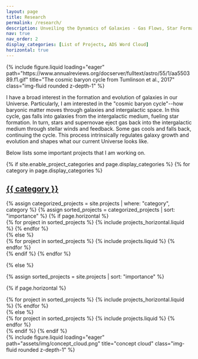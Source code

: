```yaml
---
layout: page
title: Research
permalink: /research/
description: Unveiling the Dynamics of Galaxies - Gas Flows, Star Formation, and the Cosmic Ecosystem
nav: true
nav_order: 2
display_categories: [List of Projects, ADS Word Cloud]
horizontal: true
---
```


<div class="row">
    <div class="col-sm mt-3 mt-md-0">
        {% include figure.liquid loading="eager" path="https://www.annualreviews.org/docserver/fulltext/astro/55/1/aa550389.f1.gif" title="The cosmic baryon cycle from Tumlinson et al., 2017" class="img-fluid rounded z-depth-1" %}
    </div>
</div>

I have a broad interest in the formation and evolution of galaxies in our Universe. Particularly, I am interested
in the "cosmic baryon cycle"--how baryonic matter moves through galaxies and intergalactic space. In this cycle, gas falls into galaxies from the intergalactic medium, fueling star formation. In turn, stars and supernovae eject gas back into the intergalactic medium through stellar winds and feedback. Some gas cools and falls back, continuing the cycle. This process intrinsically regulates galaxy growth and evolution and shapes what our current Universe looks like.

Below lists some important projects that I am working on. 

<!-- pages/projects.md -->
<div class="projects">
{% if site.enable_project_categories and page.display_categories %}
  <!-- Display categorized projects -->
  {% for category in page.display_categories %}
  <a id="{{ category }}" href=".#{{ category }}">
    <h2 class="category">{{ category }}</h2>
  </a>
  {% assign categorized_projects = site.projects | where: "category", category %}
  {% assign sorted_projects = categorized_projects | sort: "importance" %}
  <!-- Generate cards for each project -->
  {% if page.horizontal %}
  <div class="container">
    <div class="row row-cols-1 row-cols-md-2">
    {% for project in sorted_projects %}
      {% include projects_horizontal.liquid %}
    {% endfor %}
    </div>
  </div>
  {% else %}
  <div class="row row-cols-1 row-cols-md-3">
    {% for project in sorted_projects %}
      {% include projects.liquid %}
    {% endfor %}
  </div>
  {% endif %}
  {% endfor %}

{% else %}

<!-- Display projects without categories -->

{% assign sorted_projects = site.projects | sort: "importance" %}

  <!-- Generate cards for each project -->

{% if page.horizontal %}

  <div class="container">
    <div class="row row-cols-1 row-cols-md-2">
    {% for project in sorted_projects %}
      {% include projects_horizontal.liquid %}
    {% endfor %}
    </div>
  </div>
  {% else %}
  <div class="row row-cols-1 row-cols-md-3">
    {% for project in sorted_projects %}
      {% include projects.liquid %}
    {% endfor %}
  </div>
  {% endif %}
{% endif %}
</div>

<div class="row">
    <div class="col-sm mt-3 mt-md-0">
        {% include figure.liquid loading="eager" path="assets/img/concept_cloud.png" title="concept cloud" class="img-fluid rounded z-depth-1" %}
    </div>
</div>
